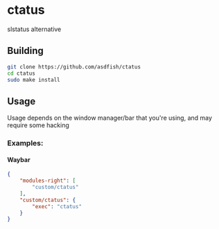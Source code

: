 # ctatus
slstatus alternative

## Building
~~~bash
git clone https://github.com/asdfish/ctatus
cd ctatus
sudo make install
~~~

## Usage
Usage depends on the window manager/bar that you're using, and may require some hacking

### Examples:

#### Waybar
~~~json
{
    "modules-right": [
        "custom/ctatus"
    ],
    "custom/ctatus": {
        "exec": "ctatus"
    }
}
~~~
